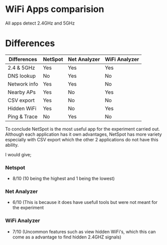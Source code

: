 # WiFi Apps comparision

All apps detect 2.4GHz and 5GHz

# Differences



| Differences  | NetSpot | Net Analyzer | WiFi Analyzer |
| ------ | ------ | ------ | ------ |
| 2.4 & 5GHz   | Yes     |  Yes         | Yes           |
| DNS lookup   | No      |  Yes         | No            |
| Network info | Yes     |  Yes         | No            |
| Nearby APs   | Yes     |  No          | Yes           |
| CSV export   | Yes     |  No          | No            |
| Hidden WiFi  | Yes     |  No          | Yes           |
| Ping & Trace | No      |  Yes         | No            |


To conclude NetSpot is the most useful app for the experiment carried out. Although each application has it own advantages, NetSpot has more variety especially with CSV export which the other 2 applications do not have this ability.

I would give; 
### Netspot 
- 8/10 (10 being the highest and 1 being the lowest)
### Net Analyzer 
- 6/10 (This is because it does have usefull tools but were not meant for the experiment
### WiFi Analyzer 
- 7/10 (Uncommon features such as view hidden WiFi's, which this can come as a advantage to find hidden 2.4GHZ signals)




